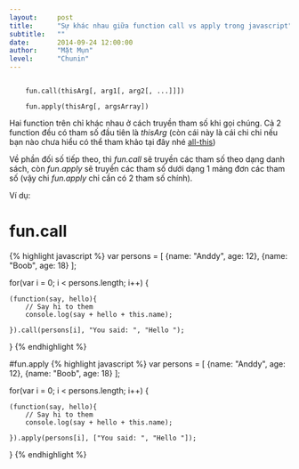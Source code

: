 ```yaml
---
layout:     post
title:      "Sự khác nhau giữa function call vs apply trong javascript"
subtitle:   ""
date:       2014-09-24 12:00:00
author:     "Mặt Mụn"
level:		"Chunin"
---
```


<code>
	fun.call(thisArg[, arg1[, arg2[, ...]]])
</code>

<code>
	fun.apply(thisArg[, argsArray])
</code>

Hai function trên chỉ khác nhau ở cách truyền tham số khi gọi chúng.
Cả 2 function đều có tham số đầu tiên là *thisArg* (còn cái này là cái chi chi nếu bạn nào chưa hiểu có thể tham khảo tại đây nhé <a href="http://bjorn.tipling.com/all-this">all-this</a>)

Về phần đối số tiếp theo, thì *fun.call* sẽ truyền các tham số theo dạng danh sách, còn *fun.apply* sẽ truyền các tham số dưới dạng 1 mảng đơn các tham số (vậy chi *fun.apply* chỉ cần có 2 tham số chính).

Ví dụ:

# fun.call
{% highlight javascript %}
var persons = [
	{name: "Anddy", age: 12},
	{name: "Boob", age: 18}
];

for(var i = 0; i < persons.length; i++) {
	
	(function(say, hello){
		// Say hi to them
		console.log(say + hello + this.name);
	
	}).call(persons[i], "You said: ", "Hello ");
}
{% endhighlight %}

#fun.apply
{% highlight javascript %}
var persons = [
	{name: "Anddy", age: 12},
	{name: "Boob", age: 18}
];

for(var i = 0; i < persons.length; i++) {
	
	(function(say, hello){
		// Say hi to them
		console.log(say + hello + this.name);
	
	}).apply(persons[i], ["You said: ", "Hello "]);
}
{% endhighlight %}